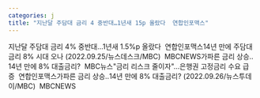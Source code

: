 ```yaml
---
categories: j
title: "지난달 주담대 금리 4 중반대…1년새 15p 올랐다  연합인포맥스"
---
```

지난달 주담대 금리 4% 중반대…1년새 1.5%p 올랐다&nbsp;&nbsp;연합인포맥스14년 만에 주담대 금리 8% 시대 오나 (2022.09.25/뉴스데스크/MBC)&nbsp;&nbsp;MBCNEWS가파른 금리 상승‥14년 만에 8% 대출금리?&nbsp;&nbsp;MBC뉴스"금리 리스크 줄이자"…은행권 고정금리 수요 급증&nbsp;&nbsp;연합인포맥스가파른 금리 상승‥14년 만에 8% 대출금리? (2022.09.26/뉴스투데이/MBC)&nbsp;&nbsp;MBCNEWS